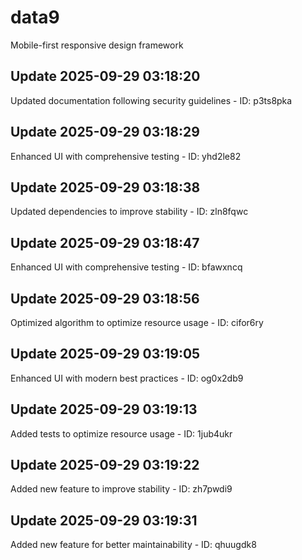 # data9
Mobile-first responsive design framework

## Update 2025-09-29 03:18:20
Updated documentation following security guidelines - ID: p3ts8pka


## Update 2025-09-29 03:18:29
Enhanced UI with comprehensive testing - ID: yhd2le82


## Update 2025-09-29 03:18:38
Updated dependencies to improve stability - ID: zln8fqwc


## Update 2025-09-29 03:18:47
Enhanced UI with comprehensive testing - ID: bfawxncq


## Update 2025-09-29 03:18:56
Optimized algorithm to optimize resource usage - ID: cifor6ry


## Update 2025-09-29 03:19:05
Enhanced UI with modern best practices - ID: og0x2db9


## Update 2025-09-29 03:19:13
Added tests to optimize resource usage - ID: 1jub4ukr


## Update 2025-09-29 03:19:22
Added new feature to improve stability - ID: zh7pwdi9


## Update 2025-09-29 03:19:31
Added new feature for better maintainability - ID: qhuugdk8

